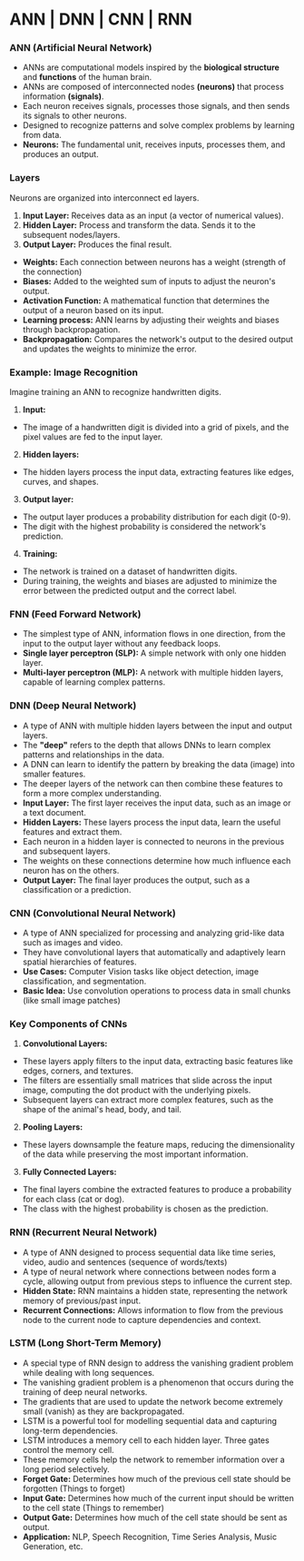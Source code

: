 # ANN | DNN | CNN | RNN

### ANN (Artificial Neural Network)
- ANNs are computational models inspired by the **biological structure** and **functions** of the human brain.
- ANNs are composed of interconnected nodes **(neurons)** that process information **(signals)**.
- Each neuron receives signals, processes those signals, and then sends its signals to other neurons.
- Designed to recognize patterns and solve complex problems by learning from data.
- **Neurons:** The fundamental unit, receives inputs, processes them, and produces an output.

### Layers 
Neurons are organized into interconnect
ed layers.
1. **Input Layer:** Receives data as an input (a vector of numerical values).
2. **Hidden Layer:** Process and transform the data. Sends it to the subsequent nodes/layers.
3. **Output Layer:** Produces the final result.
- **Weights:** Each connection between neurons has a weight (strength of the connection)
- **Biases:** Added to the weighted sum of inputs to adjust the neuron's output.
- **Activation Function:** A mathematical function that determines the output of a neuron based on its input.
- **Learning process:** ANN learns by adjusting their weights and biases through backpropagation.
- **Backpropagation:** Compares the network's output to the desired output and updates the weights to minimize the error. 

### Example: Image Recognition
Imagine training an ANN to recognize handwritten digits.

1. **Input:** 
- The image of a handwritten digit is divided into a grid of pixels, and the pixel values are fed to the input layer.

2. **Hidden layers:** 
- The hidden layers process the input data, extracting features like edges, curves, and shapes.

3. **Output layer:** 
- The output layer produces a probability distribution for each digit (0-9).
- The digit with the highest probability is considered the network's prediction.

4. **Training:** 
- The network is trained on a dataset of handwritten digits.
- During training, the weights and biases are adjusted to minimize the error between the predicted output and the correct label.

### FNN (Feed Forward Network)
- The simplest type of ANN, information flows in one direction, from the input to the output layer without any feedback loops.
- **Single layer perceptron (SLP):** A simple network with only one hidden layer.
- **Multi-layer perceptron (MLP):** A network with multiple hidden layers, capable of learning complex patterns.

### DNN (Deep Neural Network)
- A type of ANN with multiple hidden layers between the input and output layers.
- The **"deep"** refers to the depth that allows DNNs to learn complex patterns and relationships in the data.
- A DNN can learn to identify the pattern by breaking the data (image) into smaller features.
- The deeper layers of the network can then combine these features to form a more complex understanding.
- **Input Layer:** The first layer receives the input data, such as an image or a text document.
- **Hidden Layers:** These layers process the input data, learn the useful features and extract them.
- Each neuron in a hidden layer is connected to neurons in the previous and subsequent layers.
- The weights on these connections determine how much influence each neuron has on the others.
- **Output Layer:** The final layer produces the output, such as a classification or a prediction.

### CNN (Convolutional Neural Network)
- A type of ANN specialized for processing and analyzing grid-like data such as images and video.
- They have convolutional layers that automatically and adaptively learn spatial hierarchies of features.
- **Use Cases:** Computer Vision tasks like object detection, image classification, and segmentation.
- **Basic Idea:** Use convolution operations to process data in small chunks (like small image patches)

### Key Components of CNNs
1. **Convolutional Layers:** 
- These layers apply filters to the input data, extracting basic features like edges, corners, and textures.
- The filters are essentially small matrices that slide across the input image, computing the dot product with the underlying pixels.
- Subsequent layers can extract more complex features, such as the shape of the animal's head, body, and tail.

2. **Pooling Layers:** 
- These layers downsample the feature maps, reducing the dimensionality of the data while preserving the most important information.

3. **Fully Connected Layers:** 
- The final layers combine the extracted features to produce a probability for each class (cat or dog).
- The class with the highest probability is chosen as the prediction.

### RNN (Recurrent Neural Network)
- A type of ANN designed to process sequential data like time series, video, audio and sentences (sequence of words/texts)
- A type of neural network where connections between nodes form a cycle, allowing output from previous steps to influence the current step.
- **Hidden State:** RNN maintains a hidden state, representing the network memory of previous/past input.
- **Recurrent Connections:** Allows information to flow from the previous node to the current node to capture dependencies and context.

### LSTM (Long Short-Term Memory)
- A special type of RNN design to address the vanishing gradient problem while dealing with long sequences.
- The vanishing gradient problem is a phenomenon that occurs during the training of deep neural networks.
- The gradients that are used to update the network become extremely small (vanish) as they are backpropagated.
- LSTM is a powerful tool for modelling sequential data and capturing long-term dependencies.
- LSTM introduces a memory cell to each hidden layer. Three gates control the memory cell.
- These memory cells help the network to remember information over a long period selectively.
- **Forget Gate:** Determines how much of the previous cell state should be forgotten (Things to forget)
- **Input Gate:** Determines how much of the current input should be written to the cell state (Things to remember)
- **Output Gate:** Determines how much of the cell state should be sent as output.
- **Application:** NLP, Speech Recognition, Time Series Analysis, Music Generation, etc.
